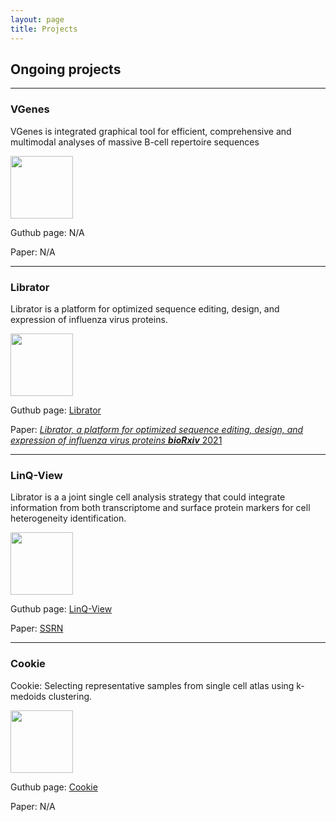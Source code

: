 ```yaml
---
layout: page
title: Projects
---
```


## Ongoing projects

---

### VGenes

VGenes is integrated graphical tool for efficient, comprehensive and multimodal analyses of massive B-cell repertoire sequences 

<img src="../../img/vgenes.png" height="100px">

Guthub page: N/A

Paper:  N/A

---

### Librator

Librator is a platform for optimized sequence editing, design, and expression of influenza virus proteins. 

<img src="../../img/librator.png" height="100px">

Guthub page: [Librator](https://wilsonimmunologylab.github.io/Librator/)

Paper:  [*Librator, a platform for optimized sequence editing, design, and expression of influenza virus proteins*	**_bioRxiv_**	2021](https://www.biorxiv.org/content/10.1101/2021.04.29.441999v1)

---

### LinQ-View

Librator is a a joint single cell analysis strategy that could integrate information from both transcriptome and surface protein markers for cell heterogeneity identification.

<img src="../../img/linklogo.png" height="100px">

Guthub page: [LinQ-View](https://github.com/WilsonImmunologyLab/LinQView)

Paper:  [SSRN](https://papers.ssrn.com/sol3/papers.cfm?abstract_id=3797273)

---

### Cookie

Cookie: Selecting representative samples from single cell atlas using k-medoids clustering.

<img src="../../img/workflow.png" height="100px">

Guthub page: [Cookie](https://wilsonimmunologylab.github.io/Cookie/)

Paper:  N/A